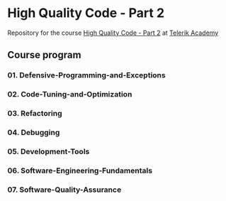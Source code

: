 # High Quality Code - Part 2

Repository for the course [High Quality Code - Part 2](http://telerikacademy.com/Courses/Courses/Details/348) at [Telerik Academy](https://telerikacademy.com)

## Course program

### 01. Defensive-Programming-and-Exceptions

### 02. Code-Tuning-and-Optimization

### 03. Refactoring

### 04. Debugging

### 05. Development-Tools

### 06. Software-Engineering-Fundamentals

### 07. Software-Quality-Assurance
